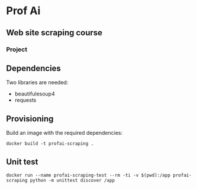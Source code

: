 # Prof Ai
## Web site scraping course
### Project

## Dependencies

Two libraries are needed:
- beautifulesoup4
- requests

## Provisioning

Build an image with the required dependencies:

```
docker build -t profai-scraping .
```

## Unit test

```
docker run --name profai-scraping-test --rm -ti -v $(pwd):/app profai-scraping python -m unittest discover /app
```
